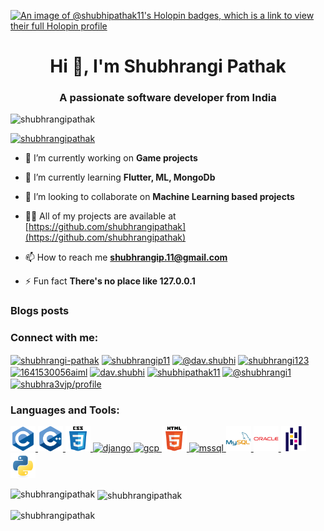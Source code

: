 [![An image of @shubhipathak11's Holopin badges, which is a link to view their full Holopin profile](https://holopin.me/shubhipathak11)](https://holopin.io/@shubhipathak11)

<h1 align="center">Hi 👋, I'm Shubhrangi Pathak</h1>
<h3 align="center">A passionate software developer from India</h3>

<p align="left"> <img src="https://komarev.com/ghpvc/?username=shubhrangipathak&label=Profile%20views&color=0e75b6&style=flat" alt="shubhrangipathak" /> </p>

<p align="left"> <a href="https://github.com/ryo-ma/github-profile-trophy"><img src="https://github-profile-trophy.vercel.app/?username=shubhrangipathak" alt="shubhrangipathak" /></a> </p>

- 🔭 I’m currently working on **Game projects**

- 🌱 I’m currently learning **Flutter, ML, MongoDb**

- 👯 I’m looking to collaborate on **Machine Learning based projects**

- 👨‍💻 All of my projects are available at [https://github.com/shubhrangipathak](https://github.com/shubhrangipathak)

- 📫 How to reach me **shubhrangip.11@gmail.com**


- ⚡ Fun fact **There's no place like 127.0.0.1**

### Blogs posts
<!-- BLOG-POST-LIST:START -->
<!-- BLOG-POST-LIST:END -->

<h3 align="left">Connect with me:</h3>
<p align="left">
<!-- <a href="https://linkedin.com/in/shubhrangi-pathak" target="blank"><img align="center" src="https://raw.githubusercontent.com/rahuldkjain/github-profile-readme-generator/master/src/images/icons/Social/linked-in-alt.svg" alt="shubhrangi-pathak" height="30" width="40" /></a> -->
<a href="https://stackoverflow.com/users/shubhrangi-pathak" target="blank"><img align="center" src="https://raw.githubusercontent.com/rahuldkjain/github-profile-readme-generator/master/src/images/icons/Social/stack-overflow.svg" alt="shubhrangi-pathak" height="30" width="40" /></a>
<a href="https://instagram.com/shubhrangip11" target="blank"><img align="center" src="https://raw.githubusercontent.com/rahuldkjain/github-profile-readme-generator/master/src/images/icons/Social/instagram.svg" alt="shubhrangip11" height="30" width="40" /></a>
<a href="https://medium.com/@dav.shubhi" target="blank"><img align="center" src="https://raw.githubusercontent.com/rahuldkjain/github-profile-readme-generator/master/src/images/icons/Social/medium.svg" alt="@dav.shubhi" height="30" width="40" /></a>
<a href="https://www.codechef.com/users/shubhrangi123" target="blank"><img align="center" src="https://cdn.jsdelivr.net/npm/simple-icons@3.1.0/icons/codechef.svg" alt="shubhrangi123" height="30" width="40" /></a>
<a href="https://www.hackerrank.com/1641530056aiml" target="blank"><img align="center" src="https://raw.githubusercontent.com/rahuldkjain/github-profile-readme-generator/master/src/images/icons/Social/hackerrank.svg" alt="1641530056aiml" height="30" width="40" /></a>
<a href="https://codeforces.com/profile/dav.shubhi" target="blank"><img align="center" src="https://raw.githubusercontent.com/rahuldkjain/github-profile-readme-generator/master/src/images/icons/Social/codeforces.svg" alt="dav.shubhi" height="30" width="40" /></a>
<a href="https://www.leetcode.com/shubhipathak11" target="blank"><img align="center" src="https://raw.githubusercontent.com/rahuldkjain/github-profile-readme-generator/master/src/images/icons/Social/leet-code.svg" alt="shubhipathak11" height="30" width="40" /></a>
<a href="https://www.hackerearth.com/@shubhrangi1" target="blank"><img align="center" src="https://raw.githubusercontent.com/rahuldkjain/github-profile-readme-generator/master/src/images/icons/Social/hackerearth.svg" alt="@shubhrangi1" height="30" width="40" /></a>
<a href="https://auth.geeksforgeeks.org/user/shubhra3vjp/profile" target="blank"><img align="center" src="https://raw.githubusercontent.com/rahuldkjain/github-profile-readme-generator/master/src/images/icons/Social/geeks-for-geeks.svg" alt="shubhra3vjp/profile" height="30" width="40" /></a>
</p>

<h3 align="left">Languages and Tools:</h3>
<p align="left"> <a href="https://www.cprogramming.com/" target="_blank" rel="noreferrer"> <img src="https://raw.githubusercontent.com/devicons/devicon/master/icons/c/c-original.svg" alt="c" width="40" height="40"/> </a> <a href="https://www.w3schools.com/cpp/" target="_blank" rel="noreferrer"> <img src="https://raw.githubusercontent.com/devicons/devicon/master/icons/cplusplus/cplusplus-original.svg" alt="cplusplus" width="40" height="40"/> </a> <a href="https://www.w3schools.com/css/" target="_blank" rel="noreferrer"> <img src="https://raw.githubusercontent.com/devicons/devicon/master/icons/css3/css3-original-wordmark.svg" alt="css3" width="40" height="40"/> </a> <a href="https://www.djangoproject.com/" target="_blank" rel="noreferrer"> <img src="https://cdn.worldvectorlogo.com/logos/django.svg" alt="django" width="40" height="40"/> </a> <a href="https://cloud.google.com" target="_blank" rel="noreferrer"> <img src="https://www.vectorlogo.zone/logos/google_cloud/google_cloud-icon.svg" alt="gcp" width="40" height="40"/> </a> <a href="https://www.w3.org/html/" target="_blank" rel="noreferrer"> <img src="https://raw.githubusercontent.com/devicons/devicon/master/icons/html5/html5-original-wordmark.svg" alt="html5" width="40" height="40"/> </a> <a href="https://www.microsoft.com/en-us/sql-server" target="_blank" rel="noreferrer"> <img src="https://www.svgrepo.com/show/303229/microsoft-sql-server-logo.svg" alt="mssql" width="40" height="40"/> </a> <a href="https://www.mysql.com/" target="_blank" rel="noreferrer"> <img src="https://raw.githubusercontent.com/devicons/devicon/master/icons/mysql/mysql-original-wordmark.svg" alt="mysql" width="40" height="40"/> </a> <a href="https://www.oracle.com/" target="_blank" rel="noreferrer"> <img src="https://raw.githubusercontent.com/devicons/devicon/master/icons/oracle/oracle-original.svg" alt="oracle" width="40" height="40"/> </a> <a href="https://pandas.pydata.org/" target="_blank" rel="noreferrer"> <img src="https://raw.githubusercontent.com/devicons/devicon/2ae2a900d2f041da66e950e4d48052658d850630/icons/pandas/pandas-original.svg" alt="pandas" width="40" height="40"/> </a> <a href="https://www.python.org" target="_blank" rel="noreferrer"> <img src="https://raw.githubusercontent.com/devicons/devicon/master/icons/python/python-original.svg" alt="python" width="40" height="40"/> </a> </p>

<p><img align="left" src="https://github-readme-stats.vercel.app/api/top-langs?username=shubhrangipathak&show_icons=true&locale=en&layout=compact" alt="shubhrangipathak" /></p>

<p>&nbsp;<img align="center" src="https://github-readme-stats.vercel.app/api?username=shubhrangipathak&show_icons=true&locale=en" alt="shubhrangipathak" /></p>

<p><img align="center" src="https://github-readme-streak-stats.herokuapp.com/?user=shubhrangipathak&" alt="shubhrangipathak" /></p>

